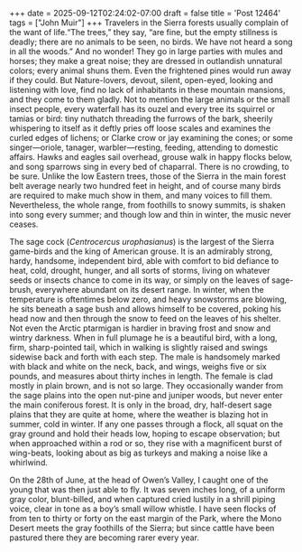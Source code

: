 +++
date = 2025-09-12T02:24:02-07:00
draft = false
title = 'Post 12464'
tags = ["John Muir"]
+++
Travelers in the Sierra forests usually complain of the want of life.“The trees,” they say, “are fine, but the empty stillness is deadly; there are no animals to be seen, no birds. We have not heard a song in all the woods.” And no wonder! They go in large parties with mules and horses; they make a great noise; they are dressed in outlandish unnatural colors; every animal shuns them. Even the frightened pines would run away if they could. But Nature-lovers, devout, silent, open-eyed, looking and listening with love, find no lack of inhabitants in these mountain mansions, and they come to them gladly. Not to mention the large animals or the small insect people, every waterfall has its ouzel and every tree its squirrel or tamias or bird: tiny nuthatch threading the furrows of the bark, sheerily whispering to itself as it deftly pries off loose scales and examines the curled edges of lichens; or Clarke crow or jay examining the cones; or some singer—oriole, tanager, warbler—resting, feeding, attending to domestic affairs. Hawks and eagles sail overhead, grouse walk in happy flocks below, and song sparrows sing in every bed of chaparral. There is no crowding, to be sure. Unlike the low Eastern trees, those of the Sierra in the main forest belt average nearly two hundred feet in height, and of course many birds are required to make much show in them, and many voices to fill them. Nevertheless, the whole range, from foothills to snowy summits, is shaken into song every summer; and though low and thin in winter, the music never ceases.

The sage cock (_Centrocercus urophasianus_) is the largest of the Sierra game-birds and the king of American grouse. It is an admirably strong, hardy, handsome, independent bird, able with comfort to bid defiance to heat, cold, drought, hunger, and all sorts of storms, living on whatever seeds or insects chance to come in its way, or simply on the leaves of sage-brush, everywhere abundant on its desert range. In winter, when the temperature is oftentimes below zero, and heavy snowstorms are blowing, he sits beneath a sage bush and allows himself to be covered, poking his head now and then through the snow to feed on the leaves of his shelter. Not even the Arctic ptarmigan is hardier in braving frost and snow and wintry darkness. When in full plumage he is a beautiful bird, with a long, firm, sharp-pointed tail, which in walking is slightly raised and swings sidewise back and forth with each step. The male is handsomely marked with black and white on the neck, back, and wings, weighs five or six pounds, and measures about thirty inches in length. The female is clad mostly in plain brown, and is not so large. They occasionally wander from the sage plains into the open nut-pine and juniper woods, but never enter the main coniferous forest. It is only in the broad, dry, half-desert sage plains that they are quite at home, where the weather is blazing hot in summer, cold in winter. If any one passes through a flock, all squat on the gray ground and hold their heads low, hoping to escape observation; but when approached within a rod or so, they rise with a magnificent burst of wing-beats, looking about as big as turkeys and making a noise like a whirlwind.

On the 28th of June, at the head of Owen’s Valley, I caught one of the young that was then just able to fly. It was seven inches long, of a uniform gray color, blunt-billed, and when captured cried lustily in a shrill piping voice, clear in tone as a boy’s small willow whistle. I have seen flocks of from ten to thirty or forty on the east margin of the Park, where the Mono Desert meets the gray foothills of the Sierra; but since cattle have been pastured there they are becoming rarer every year.
